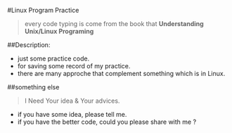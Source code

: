 #Linux Program Practice

> every code typing is come from the book that **Understanding Unix/Linux Programing**


##Description:
- just some practice code.
- for saving some record of my practice.
- there are many approche that complement something which is in Linux.


##something else	

> I Need Your idea & Your advices.


- if you have some idea, please tell me.
- if you have the better code, could you please share with me ?


